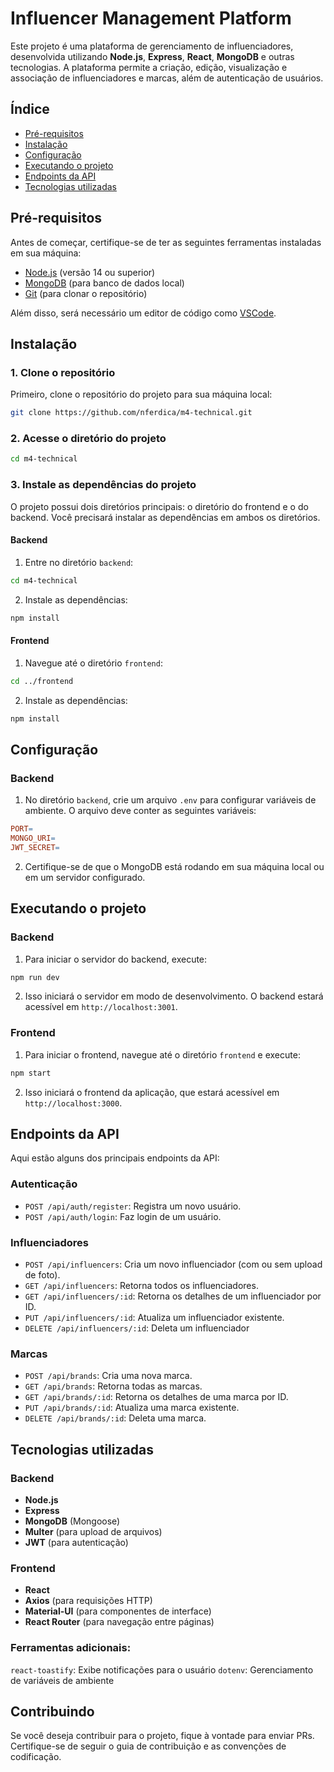 # Influencer Management Platform

Este projeto é uma plataforma de gerenciamento de influenciadores, desenvolvida utilizando **Node.js**, **Express**, **React**, **MongoDB** e outras tecnologias. A plataforma permite a criação, edição, visualização e associação de influenciadores e marcas, além de autenticação de usuários.

## Índice
- [Pré-requisitos](#pré-requisitos)
- [Instalação](#instalação)
- [Configuração](#configuração)
- [Executando o projeto](#executando-o-projeto)
- [Endpoints da API](#endpoints-da-api)
- [Tecnologias utilizadas](#tecnologias-utilizadas)

## Pré-requisitos

Antes de começar, certifique-se de ter as seguintes ferramentas instaladas em sua máquina:

- [Node.js](https://nodejs.org/en/) (versão 14 ou superior)
- [MongoDB](https://www.mongodb.com/try/download/community) (para banco de dados local)
- [Git](https://git-scm.com/) (para clonar o repositório)

Além disso, será necessário um editor de código como [VSCode](https://code.visualstudio.com/).

## Instalação

### 1. Clone o repositório

Primeiro, clone o repositório do projeto para sua máquina local:

```bash
git clone https://github.com/nferdica/m4-technical.git
```

### 2. Acesse o diretório do projeto

```bash
cd m4-technical
```

### 3. Instale as dependências do projeto

O projeto possui dois diretórios principais: o diretório do frontend e o do backend. Você precisará instalar as dependências em ambos os diretórios.

#### Backend

1. Entre no diretório `backend`:

```bash
cd m4-technical
```

2. Instale as dependências:

```bash
npm install
```

#### Frontend

1. Navegue até o diretório `frontend`:

```bash
cd ../frontend
```

2. Instale as dependências:

```bash
npm install
```

## Configuração

### Backend

1. No diretório `backend`, crie um arquivo `.env` para configurar variáveis de ambiente. O arquivo deve conter as seguintes variáveis:

```makefile
PORT=
MONGO_URI=
JWT_SECRET=
```

2. Certifique-se de que o MongoDB está rodando em sua máquina local ou em um servidor configurado.

## Executando o projeto

### Backend

1. Para iniciar o servidor do backend, execute:

```bash
npm run dev
```

2. Isso iniciará o servidor em modo de desenvolvimento. O backend estará acessível em `http://localhost:3001`.

### Frontend

1. Para iniciar o frontend, navegue até o diretório `frontend` e execute:

```bash
npm start
```

2. Isso iniciará o frontend da aplicação, que estará acessível em `http://localhost:3000`.

## Endpoints da API

Aqui estão alguns dos principais endpoints da API:

### Autenticação

- `POST /api/auth/register`: Registra um novo usuário.
- `POST /api/auth/login`: Faz login de um usuário.

### Influenciadores

- `POST /api/influencers`: Cria um novo influenciador (com ou sem upload de foto).
- `GET /api/influencers`: Retorna todos os influenciadores.
- `GET /api/influencers/:id`: Retorna os detalhes de um influenciador por ID.
- `PUT /api/influencers/:id`: Atualiza um influenciador existente.
- `DELETE /api/influencers/:id`: Deleta um influenciador

### Marcas

- `POST /api/brands`: Cria uma nova marca.
- `GET /api/brands`: Retorna todas as marcas.
- `GET /api/brands/:id`: Retorna os detalhes de uma marca por ID.
- `PUT /api/brands/:id`: Atualiza uma marca existente.
- `DELETE /api/brands/:id`: Deleta uma marca.

## Tecnologias utilizadas

### Backend

- **Node.js**
- **Express**
- **MongoDB** (Mongoose)
- **Multer** (para upload de arquivos)
- **JWT** (para autenticação)

### Frontend

- **React**
- **Axios** (para requisições HTTP)
- **Material-UI** (para componentes de interface)
- **React Router** (para navegação entre páginas)

### Ferramentas adicionais:

`react-toastify`: Exibe notificações para o usuário
`dotenv`: Gerenciamento de variáveis de ambiente

## Contribuindo

Se você deseja contribuir para o projeto, fique à vontade para enviar PRs. Certifique-se de seguir o guia de contribuição e as convenções de codificação.
